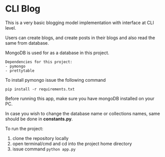 # CLI Blog

This is a very basic blogging model implementation with interface at CLI level.

Users can create blogs, and create posts in their blogs and also read the same from database.

MongoDB is used for as a database in this project.

```
Dependencies for this project:
- pymongo
- prettytable
```

To install pymongo issue the following command
```
pip install -r requirements.txt
```
Before running this app, make sure you have mongoDB installed on your PC.
<br>

In case you wish to change the database name or collections names, same should be done in **constants.py**.
<br>

To run the project:
1. clone the repository locally
2. open terminal/cmd and cd into the project home directory
3. issue command `python app.py`
